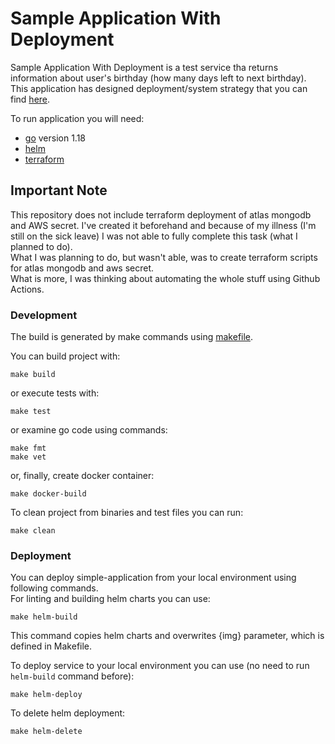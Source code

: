 # Sample Application With Deployment

Sample Application With Deployment is a test service tha returns information about user's birthday (how many days left to next birthday).  
This application has designed deployment/system strategy that you can find [here](docs/system.md).

To run application you will need:
 - [go](https://go.dev/) version 1.18
 - [helm](https://helm.sh/)
 - [terraform](https://www.terraform.io/)

## Important Note
This repository does not include terraform deployment of atlas mongodb and AWS secret. I've created it beforehand and because of my illness (I'm still on the sick leave) I was not able to fully complete this task (what I planned to do).  
What I was planning to do, but wasn't able, was to create terraform scripts for atlas mongodb and aws secret.  
What is more, I was thinking about automating the whole stuff using Github Actions.  

### Development
The build is generated by make commands using [makefile](Makefile).

You can build project with:
```
make build
```
or execute tests with:
```
make test
```
or examine go code using commands:
```
make fmt
make vet
```
or, finally, create docker container:
```
make docker-build
```
To clean project from binaries and test files you can run:
```
make clean
```

### Deployment

You can deploy simple-application from your local environment using following commands.  
For linting and building helm charts you can use:
```
make helm-build
```
This command copies helm charts and overwrites {img} parameter, which is defined in Makefile.  

To deploy service to your local environment you can use (no need to run `helm-build` command before):
```
make helm-deploy
```
To delete helm deployment:
```
make helm-delete
```
